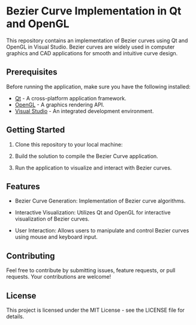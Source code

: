 # Bezier Curve Implementation in Qt and OpenGL

This repository contains an implementation of Bezier curves using Qt and OpenGL in Visual Studio. Bezier curves are widely used in computer graphics and CAD applications for smooth and intuitive curve design.

## Prerequisites

Before running the application, make sure you have the following installed:

- [Qt](https://www.qt.io/download) - A cross-platform application framework.
- [OpenGL](https://www.opengl.org/) - A graphics rendering API.
- [Visual Studio](https://visualstudio.microsoft.com/) - An integrated development environment.

## Getting Started

1. Clone this repository to your local machine:

2. Build the solution to compile the Bezier Curve application.

3. Run the application to visualize and interact with Bezier curves.

## Features

- Bezier Curve Generation: Implementation of Bezier curve algorithms.

- Interactive Visualization: Utilizes Qt and OpenGL for interactive visualization of Bezier curves.

- User Interaction: Allows users to manipulate and control Bezier curves using mouse and keyboard input.

## Contributing
Feel free to contribute by submitting issues, feature requests, or pull requests. Your contributions are welcome!

## License
This project is licensed under the MIT License - see the LICENSE file for details.


